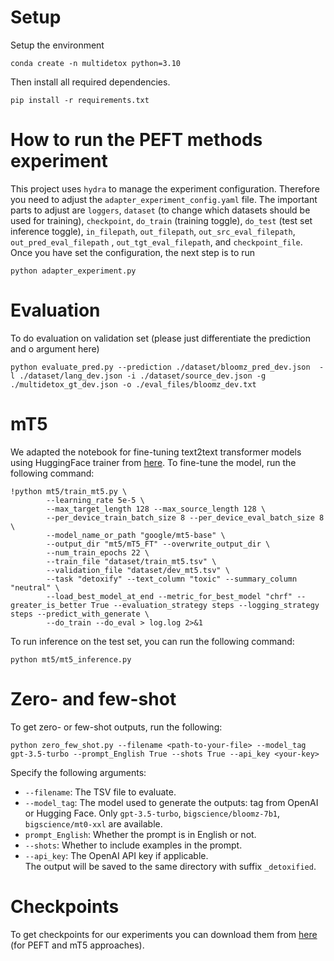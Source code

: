 # Setup
Setup the environment
```
conda create -n multidetox python=3.10
```
Then install all required dependencies.
```
pip install -r requirements.txt
```

# How to run the PEFT methods experiment
This project uses `hydra` to manage the experiment configuration. Therefore you need to adjust the `adapter_experiment_config.yaml` file. The important parts to adjust are `loggers`, `dataset` (to change which datasets should be used for training), `checkpoint`, `do_train` (training toggle), `do_test` (test set inference toggle), `in_filepath`, `out_filepath`, `out_src_eval_filepath`, `out_pred_eval_filepath` , `out_tgt_eval_filepath`, and `checkpoint_file`. Once you have set the configuration, the next step is to run 
```
python adapter_experiment.py
```


# Evaluation
To do evaluation on validation set (please just differentiate the prediction and o argument here)
```
python evaluate_pred.py --prediction ./dataset/bloomz_pred_dev.json  -l ./dataset/lang_dev.json -i ./dataset/source_dev.json -g ./multidetox_gt_dev.json -o ./eval_files/bloomz_dev.txt
```

# mT5
We adapted the notebook for fine-tuning text2text transformer models using HuggingFace trainer from [here](https://github.com/UBC-NLP/araT5/blob/main/examples/Fine_tuning_AraT5.ipynb). To fine-tune the model, run the following command:
```
!python mt5/train_mt5.py \
        --learning_rate 5e-5 \
        --max_target_length 128 --max_source_length 128 \
        --per_device_train_batch_size 8 --per_device_eval_batch_size 8 \
        --model_name_or_path "google/mt5-base" \
        --output_dir "mt5/mT5_FT" --overwrite_output_dir \
        --num_train_epochs 22 \
        --train_file "dataset/train_mt5.tsv" \
        --validation_file "dataset/dev_mt5.tsv" \
        --task "detoxify" --text_column "toxic" --summary_column "neutral" \
        --load_best_model_at_end --metric_for_best_model "chrf" --greater_is_better True --evaluation_strategy steps --logging_strategy steps --predict_with_generate \
        --do_train --do_eval > log.log 2>&1
```

To run inference on the test set, you can run the following command:
```
python mt5/mt5_inference.py
```

# Zero- and few-shot
To get zero- or few-shot outputs, run the following:
```
python zero_few_shot.py --filename <path-to-your-file> --model_tag gpt-3.5-turbo --prompt_English True --shots True --api_key <your-key>
```
Specify the following arguments:
* `--filename`: The TSV file to evaluate.
* `--model_tag`: The model used to generate the outputs: tag from OpenAI or Hugging Face. Only `gpt-3.5-turbo`, `bigscience/bloomz-7b1`, `bigscience/mt0-xxl` are available.
* `prompt_English`: Whether the prompt is in English or not.
* `--shots`: Whether to include examples in the prompt.
* `--api_key`: The OpenAI API key if applicable.  
The output will be saved to the same directory with suffix `_detoxified`.

# Checkpoints
To get checkpoints for our experiments you can download them from [here](https://mbzuaiac-my.sharepoint.com/:f:/g/personal/mahardika_ihsani_mbzuai_ac_ae/Ek_E5ueFodhEjmq4djyraUgB6s3ngC4F7328JEXIXjn-dA?e=hAsNuY) (for PEFT and mT5 approaches).

